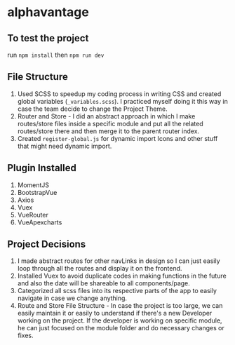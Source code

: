 # alphavantage

## To test the project
run `npm install` then `npm run dev`

## File Structure

1. Used SCSS to speedup my coding process in writing CSS and created global variables (`_variables.scss`). I practiced myself doing it this way in case the team decide to change the Project Theme.
2. Router and Store - I did an abstract approach in which I make routes/store files inside a specific module and put all the related routes/store there and then merge it to the parent router index.
3. Created `register-global.js` for dynamic import Icons and other stuff that might need dynamic import.

## Plugin Installed
1. MomentJS
2. BootstrapVue
3. Axios
4. Vuex
5. VueRouter
6. VueApexcharts

## Project Decisions
1. I made abstract routes for other navLinks in design so I can just easily loop through all the routes and display it on the frontend.
2. Installed Vuex to avoid duplicate codes in making functions in the future and also the date will be shareable to all components/page.
3. Categorized all scss files into its respective parts of the app to easily navigate in case we change anything.
4. Route and Store File Structure - In case the project is too large, we can easily maintain it or easily to understand if there's a new Developer working on the project. If the developer is working on specific module, he can just focused on the module folder and do necessary changes or fixes.
